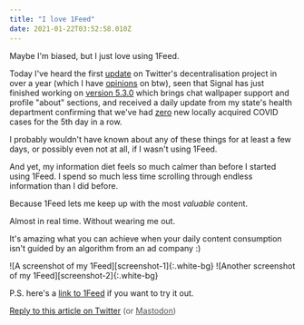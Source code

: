```yaml
---
title: "I love 1Feed"
date: 2021-01-22T03:52:58.010Z
---
```


Maybe I'm biased, but I just love using 1Feed.

Today I've heard the first [update][bluesky] on Twitter's decentralisation project in over a year (which I have [opinions][bluesky-response] on btw), seen that Signal has just finished working on [version 5.3.0][signal-update] which brings chat wallpaper support and profile "about" sections, and received a daily update from my state's health department confirming that we've had [zero][nsw-health] new locally acquired COVID cases for the 5th day in a row.

I probably wouldn't have known about any of these things for at least a few days, or possibly even not at all, if I wasn't using 1Feed.

And yet, my information diet feels so much calmer than before I started using 1Feed. I spend so much less time scrolling through endless information than I did before.

Because 1Feed lets me keep up with the most _valuable_ content.

Almost in real time. Without wearing me out.

It's amazing what you can achieve when your daily content consumption isn't guided by an algorithm from an ad company :)

<span class="horizontal-imgs">
![A screenshot of my 1Feed][screenshot-1]{:.white-bg}
![Another screenshot of my 1Feed][screenshot-2]{:.white-bg}
</span>

P.S. here's a [link to 1Feed][1feed] if you want to try it out.

[Reply to this article on Twitter][discuss-twitter] <span style="opacity:.75">(or [Mastodon][discuss-mastodon])</span>

[bluesky]: https://twitter.com/bluesky/status/1352302818418446337
[bluesky-response]: https://twitter.com/Booligoosh/status/1352384680226476032
[signal-update]: https://github.com/signalapp/Signal-Android/commits/18ede2e9007d6e81d5e722f6ac205de4defec987
[nsw-health]: https://www.health.nsw.gov.au/news/Pages/20210122_00.aspx
[1feed]: https://1feed.app/
[screenshot-1]: /img/posts/i-love-1feed/screenshot-1.jpg
[screenshot-2]: /img/posts/i-love-1feed/screenshot-2.jpg
[discuss-twitter]: https://twitter.com/Booligoosh/status/1352466381237698560
[discuss-mastodon]: https://fosstodon.org/web/statuses/105597377430769832
